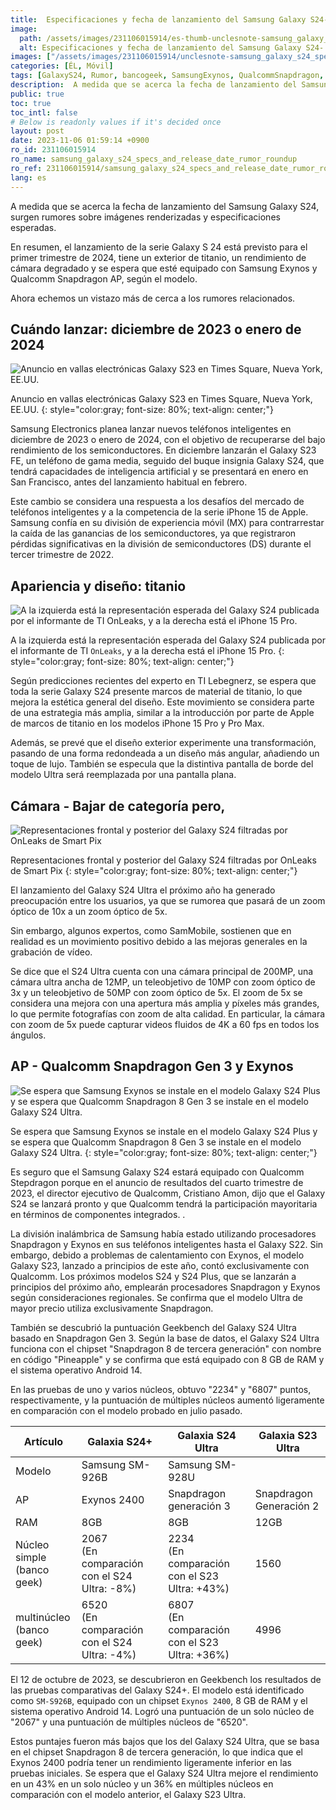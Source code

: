 ```yaml
---
title:  Especificaciones y fecha de lanzamiento del Samsung Galaxy S24- resumen de rumores
image:
  path: /assets/images/231106015914/es-thumb-unclesnote-samsung_galaxy_s24_specs_and_release_date_rumor_roundup.png
  alt: Especificaciones y fecha de lanzamiento del Samsung Galaxy S24- resumen de rumores
images: ["/assets/images/231106015914/unclesnote-samsung_galaxy_s24_specs_and_release_date_rumor_roundup-galaxy_s23_electronic_billboard_advertisement_in_times_square_new_york_usa.png", "/assets/images/231106015914/unclesnote-samsung_galaxy_s24_specs_and_release_date_rumor_roundup-on_the_left_is_the_expected_render_of_the_galaxy_s24_released_by_it_tipster_onleaks_and_on_the_right_is_the_iphone_15_pro.png", "/assets/images/231106015914/unclesnote-samsung_galaxy_s24_specs_and_release_date_rumor_roundup-galaxy_s24_front_and_back_renders_leaked_by_smart_pix_s_onleaks.png", "/assets/images/231106015914/unclesnote-samsung_galaxy_s24_specs_and_release_date_rumor_roundup-samsung_exynos_is_expected_to_be_installed_in_the_galaxy_s24_plus_model_and_qualcomm_snapdragon_8_gen_3_is_expected_to_be_installed_in_the_galaxy_s24_ultra_model.png"]
categories: [ÉL, Móvil]
tags: [GalaxyS24, Rumor, bancogeek, SamsungExynos, QualcommSnapdragon, Titanio, ÉL, Móvil]
description:  A medida que se acerca la fecha de lanzamiento del Samsung Galaxy S24, surgen rumores sobre imágenes renderizadas y especificaciones esperadas. En resumen, el
public: true
toc: true
toc_intl: false
# Below is readonly values if it's decided once
layout: post
date: 2023-11-06 01:59:14 +0900
ro_id: 231106015914
ro_name: samsung_galaxy_s24_specs_and_release_date_rumor_roundup
ro_ref: 231106015914/samsung_galaxy_s24_specs_and_release_date_rumor_roundup
lang: es
---
```

A medida que se acerca la fecha de lanzamiento del Samsung Galaxy S24, surgen rumores sobre imágenes renderizadas y especificaciones esperadas.  

En resumen, el lanzamiento de la serie Galaxy S 24 está previsto para el primer trimestre de 2024, tiene un exterior de titanio, un rendimiento de cámara degradado y se espera que esté equipado con Samsung Exynos y Qualcomm Snapdragon AP, según el modelo.  

Ahora echemos un vistazo más de cerca a los rumores relacionados.  
## Cuándo lanzar: diciembre de 2023 o enero de 2024
![Anuncio en vallas electrónicas Galaxy S23 en Times Square, Nueva York, EE.UU.](/assets/images/231106015914/unclesnote-samsung_galaxy_s24_specs_and_release_date_rumor_roundup-galaxy_s23_electronic_billboard_advertisement_in_times_square_new_york_usa.png)  

Anuncio en vallas electrónicas Galaxy S23 en Times Square, Nueva York, EE.UU.
{: style="color:gray; font-size: 80%; text-align: center;"}

Samsung Electronics planea lanzar nuevos teléfonos inteligentes en diciembre de 2023 o enero de 2024, con el objetivo de recuperarse del bajo rendimiento de los semiconductores. En diciembre lanzarán el Galaxy S23 FE, un teléfono de gama media, seguido del buque insignia Galaxy S24, que tendrá capacidades de inteligencia artificial y se presentará en enero en San Francisco, antes del lanzamiento habitual en febrero.  

Este cambio se considera una respuesta a los desafíos del mercado de teléfonos inteligentes y a la competencia de la serie iPhone 15 de Apple. Samsung confía en su división de experiencia móvil (MX) para contrarrestar la caída de las ganancias de los semiconductores, ya que registraron pérdidas significativas en la división de semiconductores (DS) durante el tercer trimestre de 2022.  
## Apariencia y diseño: titanio
![A la izquierda está la representación esperada del Galaxy S24 publicada por el informante de TI `OnLeaks`, y a la derecha está el iPhone 15 Pro.](/assets/images/231106015914/unclesnote-samsung_galaxy_s24_specs_and_release_date_rumor_roundup-on_the_left_is_the_expected_render_of_the_galaxy_s24_released_by_it_tipster_onleaks_and_on_the_right_is_the_iphone_15_pro.png)  

A la izquierda está la representación esperada del Galaxy S24 publicada por el informante de TI `OnLeaks`, y a la derecha está el iPhone 15 Pro.
{: style="color:gray; font-size: 80%; text-align: center;"}

Según predicciones recientes del experto en TI Lebegnerz, se espera que toda la serie Galaxy S24 presente marcos de material de titanio, lo que mejora la estética general del diseño. Este movimiento se considera parte de una estrategia más amplia, similar a la introducción por parte de Apple de marcos de titanio en los modelos iPhone 15 Pro y Pro Max.  

Además, se prevé que el diseño exterior experimente una transformación, pasando de una forma redondeada a un diseño más angular, añadiendo un toque de lujo. También se especula que la distintiva pantalla de borde del modelo Ultra será reemplazada por una pantalla plana.  
## Cámara - Bajar de categoría pero,
![Representaciones frontal y posterior del Galaxy S24 filtradas por OnLeaks de Smart Pix](/assets/images/231106015914/unclesnote-samsung_galaxy_s24_specs_and_release_date_rumor_roundup-galaxy_s24_front_and_back_renders_leaked_by_smart_pix_s_onleaks.png)  

Representaciones frontal y posterior del Galaxy S24 filtradas por OnLeaks de Smart Pix
{: style="color:gray; font-size: 80%; text-align: center;"}

El lanzamiento del Galaxy S24 Ultra el próximo año ha generado preocupación entre los usuarios, ya que se rumorea que pasará de un zoom óptico de 10x a un zoom óptico de 5x.  

Sin embargo, algunos expertos, como SamMobile, sostienen que en realidad es un movimiento positivo debido a las mejoras generales en la grabación de vídeo.  

Se dice que el S24 Ultra cuenta con una cámara principal de 200MP, una cámara ultra ancha de 12MP, un teleobjetivo de 10MP con zoom óptico de 3x y un teleobjetivo de 50MP con zoom óptico de 5x. El zoom de 5x se considera una mejora con una apertura más amplia y píxeles más grandes, lo que permite fotografías con zoom de alta calidad. En particular, la cámara con zoom de 5x puede capturar videos fluidos de 4K a 60 fps en todos los ángulos.  
## AP - Qualcomm Snapdragon Gen 3 y Exynos
![Se espera que Samsung Exynos se instale en el modelo Galaxy S24 Plus y se espera que Qualcomm Snapdragon 8 Gen 3 se instale en el modelo Galaxy S24 Ultra.](/assets/images/231106015914/unclesnote-samsung_galaxy_s24_specs_and_release_date_rumor_roundup-samsung_exynos_is_expected_to_be_installed_in_the_galaxy_s24_plus_model_and_qualcomm_snapdragon_8_gen_3_is_expected_to_be_installed_in_the_galaxy_s24_ultra_model.png)  

Se espera que Samsung Exynos se instale en el modelo Galaxy S24 Plus y se espera que Qualcomm Snapdragon 8 Gen 3 se instale en el modelo Galaxy S24 Ultra.
{: style="color:gray; font-size: 80%; text-align: center;"}

Es seguro que el Samsung Galaxy S24 estará equipado con Qualcomm Stepdragon porque en el anuncio de resultados del cuarto trimestre de 2023, el director ejecutivo de Qualcomm, Cristiano Amon, dijo que el Galaxy S24 se lanzará pronto y que Qualcomm tendrá la participación mayoritaria en términos de componentes integrados. .  

La división inalámbrica de Samsung había estado utilizando procesadores Snapdragon y Exynos en sus teléfonos inteligentes hasta el Galaxy S22. Sin embargo, debido a problemas de calentamiento con Exynos, el modelo Galaxy S23, lanzado a principios de este año, contó exclusivamente con Qualcomm. Los próximos modelos S24 y S24 Plus, que se lanzarán a principios del próximo año, emplearán procesadores Snapdragon y Exynos según consideraciones regionales. Se confirma que el modelo Ultra de mayor precio utiliza exclusivamente Snapdragon.  

También se descubrió la puntuación Geekbench del Galaxy S24 Ultra basado en Snapdragon Gen 3. Según la base de datos, el Galaxy S24 Ultra funciona con el chipset "Snapdragon 8 de tercera generación" con nombre en código "Pineapple" y se confirma que está equipado con 8 GB de RAM y el sistema operativo Android 14.  

En las pruebas de uno y varios núcleos, obtuvo "2234" y "6807" puntos, respectivamente, y la puntuación de múltiples núcleos aumentó ligeramente en comparación con el modelo probado en julio pasado.  

|Artículo|Galaxia S24+|Galaxia S24 Ultra|Galaxia S23 Ultra|
| -------------------------- | ------------------------------------ | -------------------------------------- | ---------------- |
|Modelo|Samsung SM-926B|Samsung SM-928U|
|AP|Exynos 2400|Snapdragon generación 3|Snapdragon Generación 2|
|RAM|8GB|8GB|12GB|
|Núcleo simple<br> (banco geek)|2067<br> (En comparación con el S24 Ultra: -8%)|2234<br> (En comparación con el S23 Ultra: +43%)|1560|
|multinúcleo<br> (banco geek)|6520<br> (En comparación con el S24 Ultra: -4%)|6807<br> (En comparación con el S23 Ultra: +36%)|4996|

El 12 de octubre de 2023, se descubrieron en Geekbench los resultados de las pruebas comparativas del Galaxy S24+. El modelo está identificado como `SM-S926B`, equipado con un chipset `Exynos 2400`, 8 GB de RAM y el sistema operativo Android 14. Logró una puntuación de un solo núcleo de "2067" y una puntuación de múltiples núcleos de "6520".  

Estos puntajes fueron más bajos que los del Galaxy S24 Ultra, que se basa en el chipset Snapdragon 8 de tercera generación, lo que indica que el Exynos 2400 podría tener un rendimiento ligeramente inferior en las pruebas iniciales. Se espera que el Galaxy S24 Ultra mejore el rendimiento en un 43% en un solo núcleo y un 36% en múltiples núcleos en comparación con el modelo anterior, el Galaxy S23 Ultra.  
